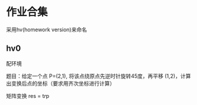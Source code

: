 # 作业合集
采用hv(homework version)来命名

## hv0
配环境

题目：给定一个点 P=(2,1), 将该点绕原点先逆时针旋转45度，再平移 (1,2)，计算出变换后点的坐标（要求用齐次坐标进行计算）

矩阵变换 res = t*r*p
